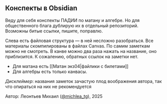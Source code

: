 ## Конспекты в Obsidian

Веду для себя конспекты ПАДИИ по матану и алгебре. Но для общественного блага дублирую их в отдельный репозиторий. Возможны битые ссылки, пишите, поправлю.

Слева есть файловая структура — в ней несложно разобраться. Все материалы скомпилированы в файлах Canvas. По самим заметкам можно не смотреть. В канве можно два раза нажать на название, оно приблизится. К сожалению, обратных ссылок на заметки нет.

* Для матана есть [[Матан экз04|файлики с билетами]]
* Для алгебры есть только канвасы.

*Дисклеймер*: названия заметок зачастую плод воображения автора, так что опираться на них не рекомендуется

Автор: Леонтьев Михаил ([@michlea_tg](https://t.me/michlea_tg)), 2025